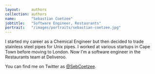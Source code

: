 ```yaml
---
layout:     authors
collection: authors
name:       "Sebastian Coetzee"
jobtitle:   "Software Engineer, Restaurants"
portrait:   "/images/portraits/sebastian-coetzee.jpg"
---
```


I started my career as a Chemical Engineer but then decided to trade stainless steel pipes for Unix pipes. I worked at various startups in Cape Town before moving to London. Now I'm a software engineer in the Restaurants team at Deliveroo.

You can find me on Twitter as [@SebCoetzee](https://twitter.com/SebCoetzee).
